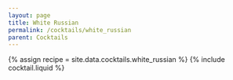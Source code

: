 ```yaml
---
layout: page
title: White Russian
permalink: /cocktails/white_russian
parent: Cocktails
---
```

{% assign recipe = site.data.cocktails.white_russian %}
{% include cocktail.liquid %}